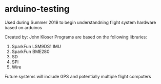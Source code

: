 # arduino-testing
Used during Summer 2019 to begin understandning flight system hardware based on arduinos

Created by: John Kloser
Programs are based on the following libraries:
  1. SparkFun LSM9DS1 IMU
  2. SparkFun BME280
  3. SD
  4. SPI
  5. Wire

Future systems will include GPS and potentially multiple flight computers
